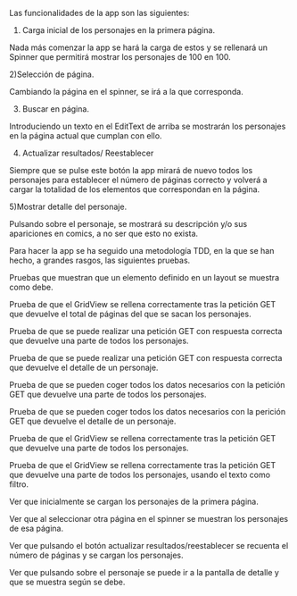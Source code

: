 Las funcionalidades de la app son las siguientes:

1) Carga inicial de los personajes en la primera página.

Nada más comenzar la app se hará la carga de estos y se rellenará un Spinner que permitirá mostrar los personajes de 100 en 100.

2)Selección de página.

Cambiando la página en el spinner, se irá a la que corresponda.

3) Buscar en página.

Introduciendo un texto en el EditText de arriba se mostrarán los personajes en la página actual que cumplan con ello.

4) Actualizar resultados/ Reestablecer

Siempre que se pulse este botón la app mirará de nuevo todos los personajes para establecer el número de páginas correcto y volverá a cargar la totalidad de los elementos que correspondan en la página.

5)Mostrar detalle del personaje.

Pulsando sobre el personaje, se mostrará su descripción y/o sus apariciones en comics, a no ser que esto no exista.

Para hacer la app se ha seguido una metodología TDD, en la que se han hecho, a grandes rasgos, las siguientes pruebas.


Pruebas que muestran que un elemento definido en un layout se muestra como debe.

Prueba de que el GridView se rellena correctamente tras la petición GET que devuelve el total de páginas del que se sacan los personajes.

Prueba de que se puede realizar una petición GET  con respuesta correcta que devuelve una parte de todos los personajes.

Prueba de que se puede realizar una petición GET con respuesta correcta que devuelve el detalle de un personaje.

Prueba de que se pueden coger todos los datos necesarios con la petición GET que devuelve una parte de todos los personajes.

Prueba de que se pueden coger todos los datos necesarios con la perición GET que devuelve el detalle de un personaje.

Prueba de que el GridView se rellena correctamente tras la petición GET que devuelve una parte de todos los personajes.

Prueba de que el GridView se rellena correctamente tras la petición GET que devuelve una parte de todos los personajes, usando el texto como filtro.

Ver que inicialmente se cargan los personajes de la primera página.

Ver que al seleccionar otra página en el spinner se muestran los personajes de esa página.

Ver que pulsando el botón actualizar resultados/reestablecer se recuenta el número de páginas y se cargan los personajes.

Ver que pulsando sobre el personaje se puede ir a la pantalla de detalle y que se muestra según se debe.
